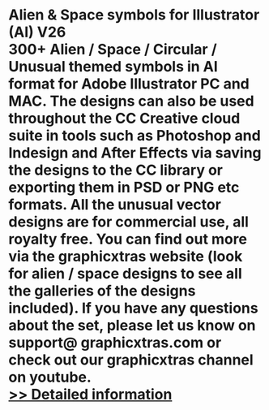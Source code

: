 # Alien & Space symbols for Illustrator (AI) V26<br />300+ Alien / Space / Circular / Unusual themed symbols in AI format for Adobe Illustrator PC and MAC. The designs can also be used throughout the CC Creative cloud suite in tools such as Photoshop and Indesign and After Effects via saving the designs to the CC library or exporting them in PSD or PNG etc formats. All the unusual vector designs are for commercial use, all royalty free. You can find out more via the graphicxtras website (look for alien / space designs to see all the galleries of the designs included). If you have any questions about the set, please let us know on support@ graphicxtras.com or check out our graphicxtras channel on youtube.<br />[>> Detailed information](https://secure.shareit.com/shareit/product.html?productid=300189286&affiliateid=200057808)